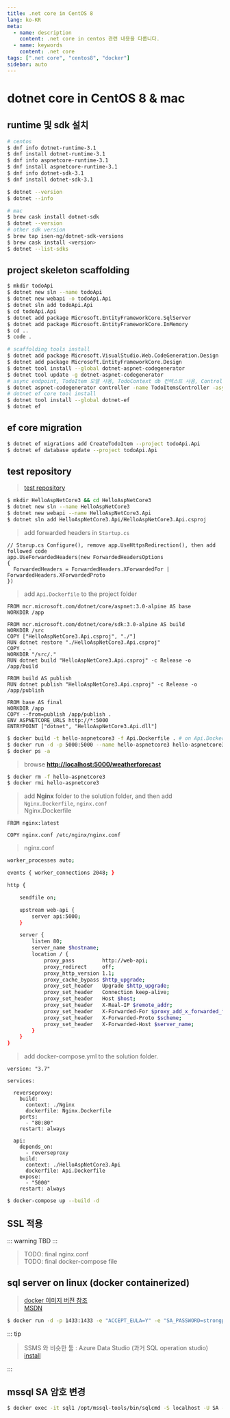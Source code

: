 ```yaml
---
title: .net core in CentOS 8
lang: ko-KR
meta:
  - name: description
    content: .net core in centos 관련 내용을 다룹니다.
  - name: keywords
    content: .net core
tags: [".net core", "centos8", "docker"]
sidebar: auto
---
```


# dotnet core in CentOS 8 & mac

<TagLinks />

## runtime 및 sdk 설치

```bash
# centos
$ dnf info dotnet-runtime-3.1
$ dnf install dotnet-runtime-3.1
$ dnf info aspnetcore-runtime-3.1
$ dnf install aspnetcore-runtime-3.1
$ dnf info dotnet-sdk-3.1
$ dnf install dotnet-sdk-3.1

$ dotnet --version
$ dotnet --info

# mac
$ brew cask install dotnet-sdk
$ dotnet --version
# other sdk version
$ brew tap isen-ng/dotnet-sdk-versions
$ brew cask install <version>
$ dotnet --list-sdks
```

## project skeleton scaffolding

```bash
$ mkdir todoApi
$ dotnet new sln --name todoApi
$ dotnet new webapi -o todoApi.Api
$ dotnet sln add todoApi.Api
$ cd todoApi.Api
$ dotnet add package Microsoft.EntityFrameworkCore.SqlServer
$ dotnet add package Microsoft.EntityFrameworkCore.InMemory
$ cd ..
$ code .

# scaffolding tools install
$ dotnet add package Microsoft.VisualStudio.Web.CodeGeneration.Design
$ dotnet add package Microsoft.EntityFrameworkCore.Design
$ dotnet tool install --global dotnet-aspnet-codegenerator
$ dotnet tool update -g dotnet-aspnet-codegenerator
# async endpoint, TodoItem 모델 사용, TodoContext db 컨텍스트 사용, Controllers 폴더 하위에 생성
$ dotnet aspnet-codegenerator controller -name TodoItemsController -async -api -m TodoItem -dc TodoContext -outDir Controllers
# dotnet ef core tool install
$ dotnet tool install --global dotnet-ef
$ dotnet ef
```

## ef core migration

```bash
$ dotnet ef migrations add CreateTodoItem --project todoApi.Api
$ dotnet ef database update --project todoApi.Api
```

## test repository

> [test repository](https://github.com/shockzinfinity/dotnetcore-dockerized.git)

```bash
$ mkdir HelloAspNetCore3 && cd HelloAspNetCore3
$ dotnet new sln --name HelloAspNetCore3
$ dotnet new webapi --name HelloAspNetCore3.Api
$ dotnet sln add HelloAspNetCore3.Api/HelloAspNetCore3.Api.csproj
```

> add forwarded headers in `Startup.cs`

```dotnet
// Starup.cs Configure(), remove app.UseHttpsRedirection(), then add followed code
app.UseForwardedHeaders(new ForwardedHeadersOptions
{
  ForwardedHeaders = ForwardedHeaders.XForwardedFor | ForwardedHeaders.XForwardedProto
})
```

> add `Api.Dockerfile` to the project folder

```docker
FROM mcr.microsoft.com/dotnet/core/aspnet:3.0-alpine AS base
WORKDIR /app

FROM mcr.microsoft.com/dotnet/core/sdk:3.0-alpine AS build
WORKDIR /src
COPY ["HelloAspNetCore3.Api.csproj", "./"]
RUN dotnet restore "./HelloAspNetCore3.Api.csproj"
COPY . .
WORKDIR "/src/."
RUN dotnet build "HelloAspNetCore3.Api.csproj" -c Release -o /app/build

FROM build AS publish
RUN dotnet publish "HelloAspNetCore3.Api.csproj" -c Release -o /app/publish

FROM base AS final
WORKDIR /app
COPY --from=publish /app/publish .
ENV ASPNETCORE_URLS http://*:5000
ENTRYPOINT ["dotnet", "HelloAspNetCore3.Api.dll"]
```

```bash
$ docker build -t hello-aspnetcore3 -f Api.Dockerfile . # on Api.Dockerfile location
$ docker run -d -p 5000:5000 --name hello-aspnetcore3 hello-aspnetcore3
$ docker ps -a
```

> browse **[http://localhost:5000/weatherforecast](http://localhost:5000/weatherforecast)**

```bash
$ docker rm -f hello-aspnetcore3
$ docker rmi hello-aspnetcore3
```

> add **Nginx** folder to the solution folder, and then add `Nginx.Dockerfile`, `nginx.conf`  
> Nginx.Dockerfile
```docker
FROM nginx:latest

COPY nginx.conf /etc/nginx/nginx.conf
```

> nginx.conf

```bash
worker_processes auto;

events { worker_connections 2048; }

http {

    sendfile on;

    upstream web-api {
        server api:5000;
    }

    server {
        listen 80;
        server_name $hostname;
        location / {
            proxy_pass         http://web-api;
            proxy_redirect     off;
            proxy_http_version 1.1;
            proxy_cache_bypass $http_upgrade;
            proxy_set_header   Upgrade $http_upgrade;
            proxy_set_header   Connection keep-alive;
            proxy_set_header   Host $host;
            proxy_set_header   X-Real-IP $remote_addr;
            proxy_set_header   X-Forwarded-For $proxy_add_x_forwarded_for;
            proxy_set_header   X-Forwarded-Proto $scheme;
            proxy_set_header   X-Forwarded-Host $server_name;
        }
    }
}
```

> add docker-compose.yml to the solution folder.

```docker
version: "3.7"

services:

  reverseproxy:
    build:
      context: ./Nginx
      dockerfile: Nginx.Dockerfile
    ports:
      - "80:80"
    restart: always

  api:
    depends_on:
      - reverseproxy
    build:
      context: ./HelloAspNetCore3.Api
      dockerfile: Api.Dockerfile
    expose:
      - "5000"
    restart: always
```

```bash
$ docker-compose up --build -d
```

## SSL 적용

::: warning
TBD
:::

> TODO: final nginx.conf  
> TODO: final docker-compose file

## sql server on linux (docker containerized)

> [docker 이미지 버전 참조](https://hub.docker.com/_/microsoft-mssql-server)  
> [MSDN](https://docs.microsoft.com/ko-kr/sql/linux/quickstart-install-connect-docker?view=sql-server-ver15&pivots=cs1-bash)

```bash
$ docker run -d -p 1433:1433 -e "ACCEPT_EULA=Y" -e "SA_PASSWORD=strongpassword" --name sql1 mcr.microsoft.com/mssql/server:2019-latest
```

::: tip

> SSMS 와 비슷한 툴 : Azure Data Studio (과거 SQL operation studio)  
> [install](https://docs.microsoft.com/en-us/sql/azure-data-studio/download-azure-data-studio?view=sql-server-ver15)

:::

## mssql SA 암호 변경

```bash
$ docker exec -it sql1 /opt/mssql-tools/bin/sqlcmd -S localhost -U SA -P "password" -Q 'ALTER LOGIN SA WITH PASSWORD="password"'
```
